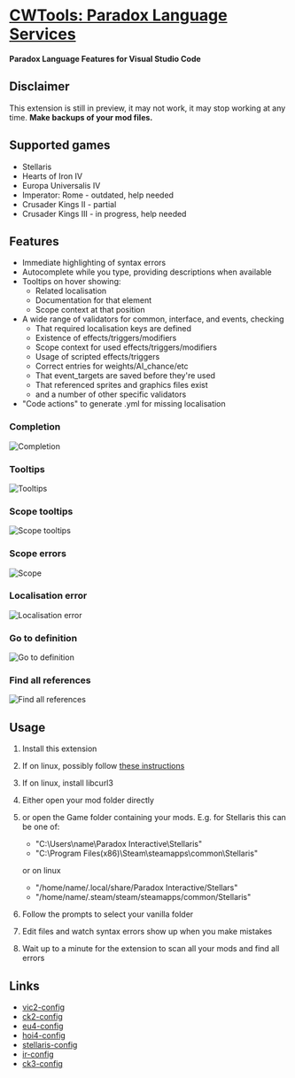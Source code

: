 # [CWTools: Paradox Language Services](https://marketplace.visualstudio.com/items/tboby.cwtools-vscode)

**Paradox Language Features for Visual Studio Code**

## Disclaimer

This extension is still in preview, it may not work, it may stop working at any time.
**Make backups of your mod files.**

## Supported games

* Stellaris
* Hearts of Iron IV
* Europa Universalis IV
* Imperator: Rome - outdated, help needed
* Crusader Kings II - partial
* Crusader Kings III - in progress, help needed

## Features

* Immediate highlighting of syntax errors
* Autocomplete while you type, providing descriptions when available
* Tooltips on hover showing:
  * Related localisation
  * Documentation for that element
  * Scope context at that position
* A wide range of validators for common, interface, and events, checking
  * That required localisation keys are defined
  * Existence of effects/triggers/modifiers
  * Scope context for used effects/triggers/modifiers
  * Usage of scripted effects/triggers
  * Correct entries for weights/AI_chance/etc
  * That event\_targets are saved before they're used
  * That referenced sprites and graphics files exist
  * and a number of other specific validators
* "Code actions" to generate .yml for missing localisation

### Completion

![Completion](./docs/completion.gif)

### Tooltips

![Tooltips](./docs/tooltips.gif)

### Scope tooltips

![Scope tooltips](./docs/scopetooltip.gif)

### Scope errors

![Scope ](./docs/scopeerror.gif)

### Localisation error

![Localisation error](./docs/localisationerror.gif)

### Go to definition

![Go to definition](./docs/gotodef.gif)

### Find all references

![Find all references](./docs/findallrefs.png)

## Usage

1. Install this extension
2. If on linux, possibly follow [these instructions](https://code.visualstudio.com/docs/setup/linux#_error-enospc)
3. If on linux, install libcurl3
4. Either open your mod folder directly
5. or open the Game folder containing your mods. E.g. for Stellaris this can be one of:
    * "C:\Users\name\Paradox Interactive\Stellaris"
    * "C:\Program Files(x86)\Steam\steamapps\common\Stellaris"

    or on linux
    * "/home/name/.local/share/Paradox Interactive/Stellars"
    * "/home/name/.steam/steam/steamapps/common/Stellaris"
6. Follow the prompts to select your vanilla folder
7. Edit files and watch syntax errors show up when you make mistakes
8. Wait up to a minute for the extension to scan all your mods and find all errors

## Links
* [vic2-config](https://github.com/cwtools/cwtools-vic2-config)
* [ck2-config](https://github.com/cwtools/cwtools-ck2-config)
* [eu4-config](https://github.com/cwtools/cwtools-eu4-config)
* [hoi4-config](https://github.com/cwtools/cwtools-hoi4-config)
* [stellaris-config](https://github.com/cwtools/cwtools-stellaris-config)
* [ir-config](https://github.com/cwtools/cwtools-ir-config)
* [ck3-config](https://github.com/cwtools/cwtools-ck3-config)
